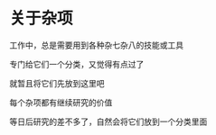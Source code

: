 # 关于杂项

工作中，总是需要用到各种杂七杂八的技能或工具

专门给它们一个分类，又觉得有点过了

就暂且将它们先放到这里吧

每个杂项都有继续研究的价值

等日后研究的差不多了，自然会将它们放到一个分类里面